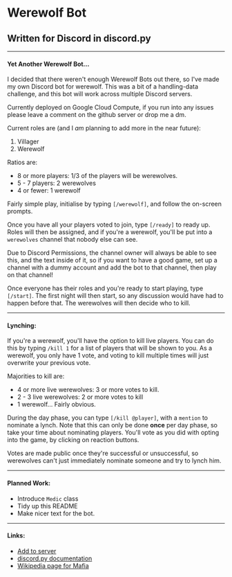 # Werewolf Bot
## Written for Discord in discord.py

---
#### Yet Another Werewolf Bot...
I decided that there weren't enough Werewolf Bots out there, so I've made my own Discord bot for werewolf. This was a bit of a handling-data challenge, and this bot will work across multiple Discord servers. 

Currently deployed on Google Cloud Compute, if you run into any issues please leave a comment on the github server or drop me a dm.

Current roles are (and I *am* planning to add more in the near future):

1. Villager
2. Werewolf

Ratios are:

- 8 or more players: 1/3 of the players will be werewolves.
- 5 - 7 players: 2 werewolves
- 4 or fewer: 1 werewolf

Fairly simple play, initialise by typing `[/werewolf]`, and follow the on-screen prompts.

Once you have all your players voted to join, type `[/ready]` to ready up. Roles will then be assigned, and if you're a werewolf, you'll be put into a `werewolves` channel that nobody else can see.

Due to Discord Permissions, the channel owner will always be able to see this, and the text inside of it, so if you want to have a good game, set up a channel with a dummy account and add the bot to that channel, then play on that channel!

Once everyone has their roles and you're ready to start playing, type `[/start]`. The first night will then start, so any discussion would have had to happen before that. The werewolves will then decide who to kill.

---
#### Lynching:

If you're a werewolf, you'll have the option to kill live players. You can do this by typing `/kill 1` for a list of players that will be shown to you. As a werewolf, you only have 1 vote, and voting to kill multiple times will just overwrite your previous vote.

Majorities to kill are:

- 4 or more live werewolves: 3 or more votes to kill.
- 2 - 3 live werewolves: 2 or more votes to kill
- 1 werewolf... Fairly obvious.

During the day phase, you can type `[/kill @player]`, with a `mention` to nominate a lynch. Note that this can only be done **once** per day phase, so take your time about nominating players. You'll vote as you did with opting into the game, by clicking on reaction buttons.

Votes are made public once they're successful or unsuccessful, so werewolves can't just immediately nominate someone and try to lynch him.

---
#### Planned Work:
- Introduce `Medic` class
- Tidy up this README
- Make nicer text for the bot.

---
#### Links: 

- [Add to server](https://discord.com/api/oauth2/authorize?client_id=710860464183050361&permissions=8&scope=bot)
- [discord.py documentation](https://discordpy.readthedocs.io/en/latest/index.html)
- [Wikipedia page for Mafia](https://en.wikipedia.org/wiki/Mafia_(party_game))